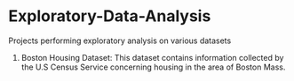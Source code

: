 # Exploratory-Data-Analysis
Projects performing exploratory analysis on various datasets

1. Boston Housing Dataset: This dataset contains information collected by the U.S Census Service concerning housing in the area of Boston Mass.

